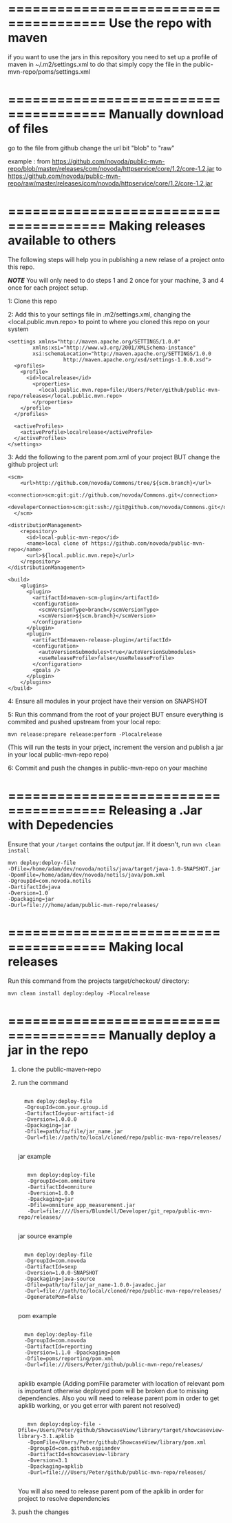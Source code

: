 ======================================
Use the repo with maven
======================================

if you want to use the jars in this repository you need to set up a profile of maven in ~/.m2/settings.xml
to do that simply copy the file in the public-mvn-repo/poms/settings.xml

======================================
Manually download of files
======================================

go to the file from github
change the url bit "blob" to "raw"

example :
from
https://github.com/novoda/public-mvn-repo/blob/master/releases/com/novoda/httpservice/core/1.2/core-1.2.jar
to
https://github.com/novoda/public-mvn-repo/raw/master/releases/com/novoda/httpservice/core/1.2/core-1.2.jar

======================================
Making releases available to others
======================================

The following steps will help you in publishing a new relase of a project onto this repo. 

***NOTE*** You will only need to do steps 1 and 2 once for your machine, 3 and 4 once for each project setup.

1: Clone this repo

2: Add this to your settings file in .m2/settings.xml, changing the <local.public.mvn.repo> to point to where you cloned this repo on your system

	<settings xmlns="http://maven.apache.org/SETTINGS/1.0.0"
            xmlns:xsi="http://www.w3.org/2001/XMLSchema-instance"
            xsi:schemaLocation="http://maven.apache.org/SETTINGS/1.0.0
                      http://maven.apache.org/xsd/settings-1.0.0.xsd">
	  <profiles>
	    <profile>
	      <id>localrelease</id>
	        <properties>
			  <local.public.mvn.repo>file:/Users/Peter/github/public-mvn-repo/releases</local.public.mvn.repo>
			</properties>
		</profile>
	  </profiles>

	  <activeProfiles>
		<activeProfile>localrelease</activeProfile>
	  </activeProfiles>
	</settings>




3: Add the following to the parent pom.xml of your project BUT change the github project url:

	<scm>
	    <url>http://github.com/novoda/Commons/tree/${scm.branch}</url>
	    <connection>scm:git:git://github.com/novoda/Commons.git</connection>
	    <developerConnection>scm:git:ssh://git@github.com/novoda/Commons.git</developerConnection>
	  </scm>

	<distributionManagement>
	    <repository>
	      <id>local-public-mvn-repo</id>
	      <name>local clone of https://github.com/novoda/public-mvn-repo</name>
	      <url>${local.public.mvn.repo}</url>
	    </repository>
	</distributionManagement>

	<build>
	    <plugins>
	      <plugin>
	        <artifactId>maven-scm-plugin</artifactId>
	        <configuration>
	          <scmVersionType>branch</scmVersionType>
	          <scmVersion>${scm.branch}</scmVersion>
	        </configuration>
	      </plugin>
	      <plugin>
	        <artifactId>maven-release-plugin</artifactId>
	        <configuration>
	          <autoVersionSubmodules>true</autoVersionSubmodules>
	          <useReleaseProfile>false</useReleaseProfile>
	        </configuration>
	        <goals />
	      </plugin>
	    </plugins>
	</build>


4: Ensure all modules in your project have their version on SNAPSHOT

5: Run this command from the root of your project BUT ensure everything is commited and pushed upstream from your local repo:

	mvn release:prepare release:perform -Plocalrelease

(This will run the tests in your prject, increment the version and publish a jar in your local public-mvn-repo repo)

6: Commit and push the changes in public-mvn-repo on your machine

======================================
Releasing a .Jar with Depedencies
======================================

Ensure that your ``/target`` contains the output jar. If it doesn't, run ``mvn clean install``


	mvn deploy:deploy-file 
	-Dfile=/home/adam/dev/novoda/notils/java/target/java-1.0-SNAPSHOT.jar 
	-DpomFile=/home/adam/dev/novoda/notils/java/pom.xml 
	-DgroupId=com.novoda.notils 
	-DartifactId=java 
	-Dversion=1.0 
	-Dpackaging=jar 
	-Durl=file:///home/adam/public-mvn-repo/releases/ 
	
======================================
Making local releases 
======================================

Run this command from the projects target/checkout/ directory:

	mvn clean install deploy:deploy -Plocalrelease  

======================================
Manually deploy a jar in the repo
======================================

1. clone the public-maven-repo
2. run the command

	<pre><code>
	 mvn deploy:deploy-file 
	 -DgroupId=com.your.group.id 
	 -DartifactId=your-artifact-id 
	 -Dversion=1.0.0.0 
	 -Dpackaging=jar 
	 -Dfile=path/to/file/jar_name.jar 
	 -Durl=file://path/to/local/cloned/repo/public-mvn-repo/releases/
	</code></pre>
	
	jar example
	<pre><code>
	  mvn deploy:deploy-file 
	  -DgroupId=com.omniture 
	  -DartifactId=omniture 
	  -Dversion=1.0.0 
	  -Dpackaging=jar 
	  -Dfile=omniture_app_measurement.jar 
	  -Durl=file:////Users/Blundell/Developer/git_repo/public-mvn-repo/releases/
	</code></pre>
	
	jar source example
	<pre><code>
	 mvn deploy:deploy-file 
	 -DgroupId=com.novoda 
	 -DartifactId=sexp 
	 -Dversion=1.0.0-SNAPSHOT 
	 -Dpackaging=java-source 
	 -Dfile=path/to/file/jar_name-1.0.0-javadoc.jar 
	 -Durl=file://path/to/local/cloned/repo/public-mvn-repo/releases/ 
	 -DgeneratePom=false
	</code></pre>
	
	pom example 
	<pre><code>
	 mvn deploy:deploy-file 
	 -DgroupId=com.novoda 
	 -DartifactId=reporting 
	 -Dversion=1.1.0 -Dpackaging=pom 
	 -Dfile=poms/reporting/pom.xml 
	 -Durl=file:///Users/Peter/github/public-mvn-repo/releases/
	</code></pre>
	
	apklib example (Adding pomFile parameter with location of relevant pom is important otherwise deployed pom will be broken due to missing dependencies. Also you will need to release parent pom in order to get apklib working, or you get error with parent not resolved)
	<pre><code>
	  mvn deploy:deploy-file -Dfile=/Users/Peter/github/ShowcaseView/library/target/showcaseview-library-3.1.apklib 
	  -DpomFile=/Users/Peter/github/ShowcaseView/library/pom.xml 
	  -DgroupId=com.github.espiandev 
	  -DartifactId=showcaseview-library 
	  -Dversion=3.1 
	  -Dpackaging=apklib 
	  -Durl=file:///Users/Peter/github/public-mvn-repo/releases/
	</code></pre>
	
	You will also need to release parent pom of the apklib in order for project to resolve dependencies

3. push the changes


